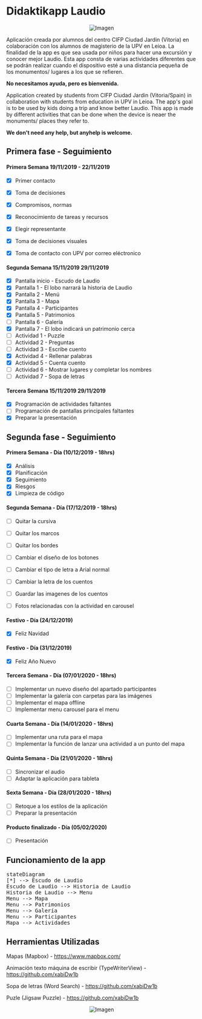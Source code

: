 # Didaktikapp Laudio

<p align="center"><img src="https://upload.wikimedia.org/wikipedia/commons/5/54/Banderallodiooficial.png" alt="Imagen"></p>

Aplicación creada por alumnos del centro CIFP Ciudad Jardin (Vitoria) en colaboración con los alumnos de magisterio de la UPV en Leioa.
La finalidad de la app es que sea usada por niños para hacer una excursión y conocer mejor Laudio.
Esta app consta de varias actividades diferentes que se podrán realizar cuando el dispositivo esté a una distancia pequeña de los monumentos/ lugares a los que se refieren.

<b>No necesitamos ayuda, pero es bienvenida. </b>

Application created by students from CIFP Ciudad Jardin (Vitoria/Spain) in collaboration with students from education in UPV in Leioa.
The app's goal is to be used by kids doing a trip and know better Laudio.
This app is made by different activities that can be done when the device is neaer the monuments/ places they refer to.

<b>We don't need any help, but anyhelp is welcome.</b>

Primera fase - Seguimiento
------------------------------------------------------------------------
<h4>Primera Semana 19/11/2019 - 22/11/2019</h4>

- [x] Primer contacto
- [x] Toma de decisiones
- [x] Compromisos, normas
- [x] Reconocimiento de tareas y recursos
- [x] Elegir representante
- [x] Toma de decisiones visuales
- [x] Toma de contacto con UPV por correo eléctronico


<h4>Segunda Semana 15/11/2019 29/11/2019</h4>

- [x] Pantalla inicio - Escudo de Laudio
- [x] Pantalla 1 - El lobo narrará la historia de Laudio
- [x] Pantalla 2 - Menú
- [x] Pantalla 3 - Mapa
- [x] Pantalla 4 - Participantes
- [x] Pantalla 5 - Patrimonios
- [ ] Pantalla 6 - Galería
- [x] Pantalla 7 - El lobo indicará un patrimonio cerca
- [ ] Actividad 1 - Puzzle
- [ ] Actividad 2 - Preguntas
- [ ] Actividad 3 - Escribe cuento
- [x] Actividad 4 - Rellenar palabras
- [x] Actividad 5 - Cuenta cuento
- [ ] Actividad 6 - Mostrar lugares y completar los nombres
- [ ] Actividad 7 - Sopa de letras

<h4>Tercera Semana 15/11/2019 29/11/2019</h4>

- [x] Programación de actividades faltantes
- [ ] Programación de pantallas principales faltantes
- [x] Preparar la presentación

Segunda fase - Seguimiento
------------------------------------------------------------------------
<h4>Primera Semana - Día (10/12/2019 - 18hrs) </h4>

- [x] Análisis
- [x] Planificación
- [x] Seguimiento
- [x] Riesgos
- [x] Limpieza de código

<h4>Segunda Semana - Día (17/12/2019 - 18hrs) </h4>

- [ ] Quitar la cursiva
- [ ] Quitar los marcos
- [ ] Quitar los bordes
- [ ] Cambiar el diseño de los botones
- [ ] Cambiar el tipo de letra a Arial normal
- [ ] Cambiar la letra de los cuentos
- [ ] Guardar las imagenes de los cuentos
- [ ] Fotos relacionadas con la actividad en carousel


<h4>Festivo - Día (24/12/2019) </h4>

- [x] Feliz Navidad

<h4>Festivo - Día (31/12/2019) </h4>

- [x] Feliz Año Nuevo

<h4>Tercera Semana - Día (07/01/2020 - 18hrs) </h4>

- [ ] Implementar un nuevo diseño del apartado participantes
- [ ] Implementar la galería con carpetas para las imágenes
- [ ] Implementar el mapa offline
- [ ] Implementar menu carousel para el menu

<h4>Cuarta Semana - Día (14/01/2020 - 18hrs) </h4>

- [ ] Implementar una ruta para el mapa
- [ ] Implementar la función de lanzar una actividad a un punto del mapa

<h4>Quinta Semana - Día (21/01/2020 - 18hrs) </h4>

- [ ] Sincronizar el audio
- [ ] Adaptar la aplicación para tableta

<h4>Sexta Semana - Día (28/01/2020 - 18hrs) </h4>

- [ ] Retoque a los estilos de la aplicación
- [ ] Preparar la presentación

<h4>Producto finalizado - Día (05/02/2020) </h4>

- [ ] Presentación

Funcionamiento de la app
------------------------------------------------------------------------

<pre>
stateDiagram
[*] --> Escudo de Laudio
Escudo de Laudio --> Historia de Laudio
Historia de Laudio --> Menu
Menu --> Mapa
Menu --> Patrimonios
Menu --> Galería
Menu --> Participantes
Mapa --> Actividades
</pre>

Herramientas Utilizadas
------------------------------------------------------------------------
Mapas (Mapbox) -  https://www.mapbox.com/

Animación texto máquina de escribir (TypeWriterView) - https://github.com/xabiDw1b

Sopa de letras (Word Search) - https://github.com/xabiDw1b

Puzle (Jigsaw Puzzle) - https://github.com/xabiDw1b

<p align="center"><img src="https://image.freepik.com/vector-gratis/saludos-feliz-navidad-plantillas-feliz-ano-nuevo-2020-bellas-ilustraciones-invierno-nevadas_38689-553.jpg" alt="Imagen"></p>

